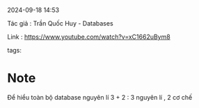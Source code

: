 2024-09-18 14:53

Tác giả :  Trần Quốc Huy - Databases

Link :  https://www.youtube.com/watch?v=xC1662uBym8

tags: 
# Note


Để hiểu toàn bộ database nguyên lí 3 + 2 : 3 nguyên lí , 2 cơ chế



